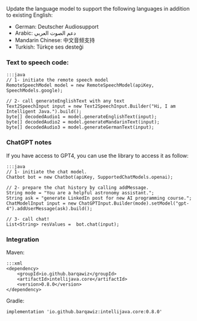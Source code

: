 Update the language model to support the following languages in addition to existing English:
+ German: Deutscher Audiosupport
+ Arabic: دعم الصوت العربي
+ Mandarin Chinese: 中文音频支持
+ Turkish: Türkçe ses desteği

###  Text to speech code:

    :::java
    // 1- initiate the remote speech model
    RemoteSpeechModel model = new RemoteSpeechModel(apiKey, SpeechModels.google);
    
    // 2- call generateEnglishText with any text
    Text2SpeechInput input = new Text2SpeechInput.Builder("Hi, I am Intelligent Java.").build();
    byte[] decodedAudio1 = model.generateEnglishText(input);
    byte[] decodedAudio2 = model.generateMandarinText(input);
    byte[] decodedAudio3 = model.generateGermanText(input);


### ChatGPT notes
If you have access to GPT4, you can use the library to access it as follow:

    :::java
    // 1- initiate the chat model.
    Chatbot bot = new Chatbot(apiKey, SupportedChatModels.openai);
    
    // 2- prepare the chat history by calling addMessage.
    String mode = "You are a helpful astronomy assistant.";
    String ask = "generate LinkedIn post for new AI programming course.";
    ChatModelInput input = new ChatGPTInput.Builder(mode).setModel("gpt-4").addUserMessage(ask).build();
    
    // 3- call chat!
    List<String> resValues =  bot.chat(input);




### Integration
Maven:

    :::xml
    <dependency>
        <groupId>io.github.barqawiz</groupId>
        <artifactId>intellijava.core</artifactId>
        <version>0.8.0</version>
    </dependency>

Gradle:

    implementation 'io.github.barqawiz:intellijava.core:0.8.0'

